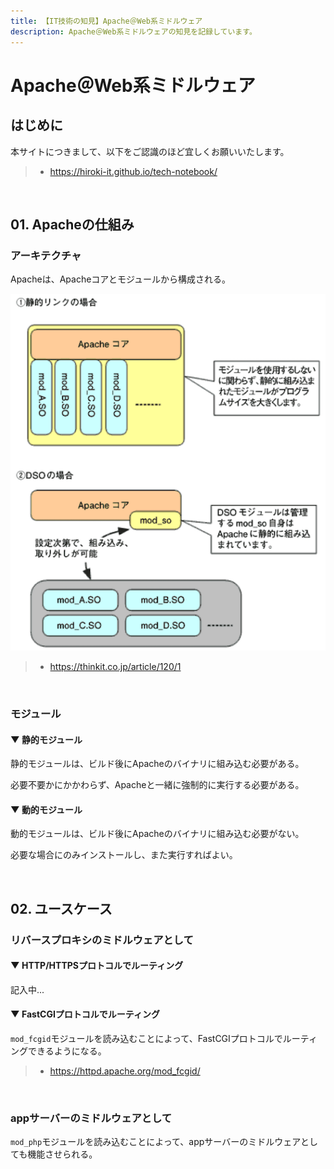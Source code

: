 ```yaml
---
title: 【IT技術の知見】Apache＠Web系ミドルウェア
description: Apache＠Web系ミドルウェアの知見を記録しています。
---
```


# Apache＠Web系ミドルウェア

## はじめに

本サイトにつきまして、以下をご認識のほど宜しくお願いいたします。

> - https://hiroki-it.github.io/tech-notebook/

<br>

## 01. Apacheの仕組み

### アーキテクチャ

Apacheは、Apacheコアとモジュールから構成される。

![apache_architecture](https://raw.githubusercontent.com/hiroki-it/tech-notebook-images/master/images/apache_architecture.png)

> - https://thinkit.co.jp/article/120/1

<br>

### モジュール

#### ▼ 静的モジュール

静的モジュールは、ビルド後にApacheのバイナリに組み込む必要がある。

必要不要かにかかわらず、Apacheと一緒に強制的に実行する必要がある。

#### ▼ 動的モジュール

動的モジュールは、ビルド後にApacheのバイナリに組み込む必要がない。

必要な場合にのみインストールし、また実行すればよい。

<br>

## 02. ユースケース

### リバースプロキシのミドルウェアとして

#### ▼ HTTP/HTTPSプロトコルでルーティング

記入中...

#### ▼ FastCGIプロトコルでルーティング

`mod_fcgid`モジュールを読み込むことによって、FastCGIプロトコルでルーティングできるようになる。

> - https://httpd.apache.org/mod_fcgid/

<br>

### appサーバーのミドルウェアとして

`mod_php`モジュールを読み込むことによって、appサーバーのミドルウェアとしても機能させられる。

<br>
